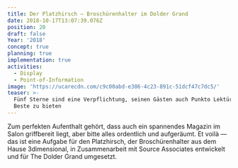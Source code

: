 ```yaml
---
title: Der Platzhirsch — Broschürenhalter im Dolder Grand
date: 2018-10-17T13:07:39.076Z
position: 20
draft: false
Year: '2018'
concept: true
planning: true
implementation: true
activities:
  - Display
  - Point-of-Information
image: 'https://ucarecdn.com/c9c00abd-e386-4c23-891c-51dcf47c7dc5/'
teaser: >-
  Fünf Sterne sind eine Verpflichtung, seinen Gästen auch Punkto Lektüre nur das
  Beste zu bieten
---
```

Zum perfekten Aufenthalt gehört, dass auch ein spannendes Magazin im Salon griffbereit liegt, aber bitte alles ordentlich und aufgeräumt. Et voilà — das ist eine Aufgabe für den Platzhirsch, der Broschürenhalter aus dem Hause 3dimensional, in Zusammenarbeit mit Source Associates entwickelt und für The Dolder Grand umgesetzt.
